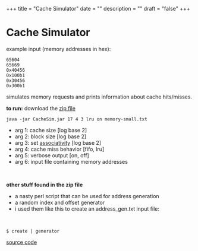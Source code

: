+++
title = "Cache Simulator"
date = ""
description = ""
draft = "false"
+++

# **Cache Simulator**

example input (memory addresses in hex):
~~~~
65604
65669
0x40456
0x100b1
0x30456
0x300b1
~~~~
simulates memory requests and prints information about cache hits/misses.

**to run:** download the [zip file](/cache_sim/cachesim2.zip)

`java -jar CacheSim.jar 17 4 3 lru on memory-small.txt`

* arg 1: cache size [log base 2]
* arg 2: block size [log base 2]
* arg 3: set [associativity](http://csillustrated.berkeley.edu/PDFs/handouts/cache-3-associativity-handout.pdf) [log base 2]
* arg 4: cache miss behavior [fifo, lru]
* arg 5: verbose output [on, off]
* arg 6: input file containing memory addresses

&nbsp;
&nbsp;

**other stuff found in the zip file**

* a nasty perl script that can be used for address generation
* a random index and offset generator 
* i used them like this to create an address_gen.txt input file:

&nbsp;

`$ create | generator`

[source code](https://github.com/scottstav/cache-sim)

